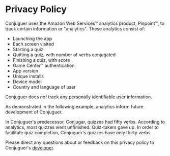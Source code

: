 Privacy Policy
===================

Conjuguer uses the Amazon Web Services&trade; analytics product, Pinpoint&trade;, to track certain information or "analytics". These analytics consist of:

* Launching the app
* Each screen visited
* Starting a quiz
* Quitting a quiz, with number of verbs conjugated
* Finishing a quiz, with score
* Game Center&trade; authentication
* App version
* Unique installs
* Device model
* Country and language of user

Conjuguer does _not_ track any personally identifiable user information.

As demonstrated in the following example, analytics inform future development of Conjuguer.

In Conjuguer's predecessor, Conjugar, quizzes had fifty verbs. According to analytics, most quizzes went unfinished. Quiz-takers gave up. In order to facilitate quiz completion, Conjuguer's quizzes have only thirty verbs.

Please direct any questions about or feedback on this privacy policy to Conjuguer's [developer](mailto:vermontcoder@gmail.com).
